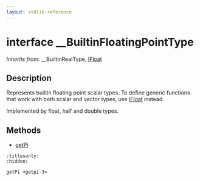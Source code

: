 ```yaml
---
layout: stdlib-reference
---
```


# interface \_\_BuiltinFloatingPointType

*Inherits from:* \_\_BuiltinRealType, [IFloat](../interfaces/ifloat-01/index)

## Description

Represents builtin floating point scalar types.
To define generic functions that work with both scalar and vector types, use <span class='code'><a href="../interfaces/ifloat-01/index" class="code_type">IFloat</a></span> instead.

Implemented by <span class='code'><span class="code_keyword">float</span></span>, <span class='code'><span class="code_keyword">half</span></span> and <span class='code'><span class="code_keyword">double</span></span> types.


## Methods

* [getPi](../getpi-3)


```{toctree}
:titlesonly:
:hidden:

getPi <getpi-3>
```

